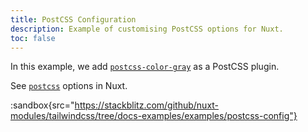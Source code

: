 ```yaml
---
title: PostCSS Configuration
description: Example of customising PostCSS options for Nuxt.
toc: false
---
```


<!-- TODO: Replace with another postcss plugin as tailwind supports gray colors natively. -->

In this example, we add [`postcss-color-gray`](https://github.com/postcss/postcss-color-gray) as a PostCSS plugin.

See [`postcss`](https://nuxt.com/docs/api/nuxt-config#postcss) options in Nuxt.

:sandbox{src="https://stackblitz.com/github/nuxt-modules/tailwindcss/tree/docs-examples/examples/postcss-config"}
